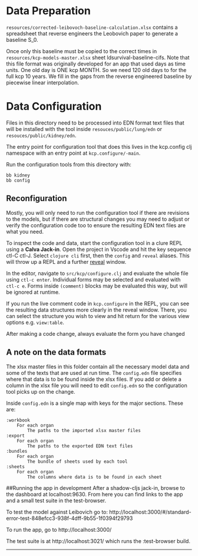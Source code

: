 # Data Preparation

`resources/corrected-leibovoch-baseline-calculation.xlsx` contains a spreadsheet that reverse engineers the
Leobovich paper to generate a baseline S_0.

Once only this baseline must be copied to the correct times in `resources/kcp-models-master.xlsx` sheet ldsurvival-baseline-cifs. Note that this file format was originally developed for an app that used days as time units.
One old day is ONE kcp MONTH. So we need 120 old days to for the full kcp 10 years. We fill in the gaps from the reverse engineered baseline by piecewise linear interpolation.
# Data Configuration


Files in this directory need to be processed into EDN format text files that will be installed with the tool inside
`resouces/public/lung/edn` or `resouces/public/kidney/edn`.

The  entry point for configuration tool that does this lives in the kcp.config clj namespace with an entry point at 
`kcp.configure/-main`.

Run the configuration tools from this directory with:
```
bb kidney
bb config
```

## Reconfiguration

Mostly, you will only need to run the configuration tool if there are revisions to the models, but if there are structural changes you may need to adjust or verify the configuration code too to ensure the resulting EDN text files are what you need.

To inspect the code and data, start the configuration tool in a clure REPL using
a **Calva Jack-in**. Open the project in Vscode and hit the key sequence ctl-C ctl-J. Select `clojure cli` first, then the `config` and `reveal` aliases. This will throw up a REPL and a further [reveal](https://github.com/vlaaad/reveal) window.

In the editor, navigate to `src/kcp/configure.clj` and evaluate the whole file using `ctl-c enter`. Individual forms may be selected and evaluated with `ctl-c e`. Forms inside `(comment)` blocks may be evaluated this way, but will be ignored at runtime.

 If you run the live comment code in `kcp.configure` in the REPL, you can see the resulting data structures more clearly in the reveal window. There, you can select the structure you wish to view and hit return for the various view options e.g. `view:table`.

After making a code change, always evaluate the form you have changed

## A note on the data formats

The xlsx master files in this folder contain all the necessary model data and some of the texts that are used at run time. The `config.edn` file specifies where that data is to be found inside the xlsx files. If you add or delete a column in the xlsx file you will need to edit `config.edn` so the configuration tool picks up on the change.

Inside `config.edn` is a single map with keys for the major sections. These are:

    :workbook
        For each organ
            The paths to the imported xlsx master files
    :export
        For each organ
            The paths to the exported EDN text files
    :bundles
        For each organ
            The bundle of sheets used by each tool
    :sheets
        For each organ
            The columns where data is to be found in each sheet

##Running the app in development
After a shadow-cljs jack-in, browse to the dashboard at localhost:9630. From here you can find links to the app and a small test suite in the test-browser.

To test the model against Leibovich go to:
http://localhost:3000/#/standard-error-test-848efcc3-938f-4dff-9b55-1f0394f29793

To run the app, go to http://localhost:3000/ 

The test suite is at http://localhost:3021/  which runs the :test-browser build.


****